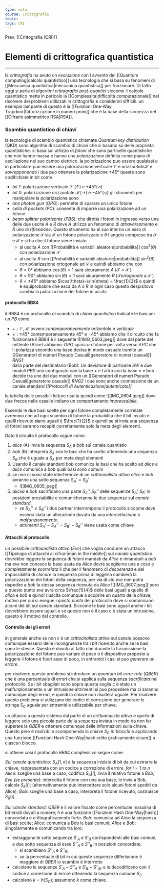 ```yaml
---
type: nota
course: Crittografia
topic: 
tags: CRI
---
```


Prev: [[Crittografia (CRI)]]

# Elementi di crittografica quantistica
---
la _crittografia_ ha avuto un _evoluzione_ con l avvento del [[Quantum computing|calcolo quantistico]]  una tecnologia che si basa su fenomeni di [[Meccanica quantistica|meccanica quantistica]] per funzionare.
Di fatto oggi si parla di _algoritmi crittografici post-quantici_ siccome il calcolo quantistico mette in pericolo la [[Complessita|difficoltà computazionale]] nel risolvere  dei problemi utilizzati in crittografia e considerati difficili.
un esempio lampante di questo è la [[Funzioni One-Way Trapdoor|fattorizzazione in numeri primi]] che è la base della sicurezza del [[Cifrario asimmetrico RSA|RSA]].

### Scambio quantistico di chiavi
la tecnologie di scambio quantistico chiamate _Quantum key distribution_ (QKD) sono algoritmi di scambio di chiavi che si basano su delle proprieta quantistiche. si basa sul utilizzo di  _fotoni_  che sono particelle quantistiche che non hanno massa e hanno una _polarizazione_ definita come piano di oscillazione nel suo campo elettrico. la polorizazione puo essere qualsiasi e in particolare puo essere una polorazazione verticale $\mathcal{V}$ e _orizzontale_$\mathcal{H}$ e _sovrapponendo_ i due puo ottenere la polarizazione $\pm 45°$ queste sono codifichiate in bit come 
- _bit 1_: polarizazione verticale $\mathcal{V}$ ($\uparrow$) e $+45°(\nearrow)$
- _bit 0_: polarizazione orizzontale $\mathcal{H}$($\rightarrow$)  e $-45°$($\searrow$)
gli strumenti per manipolare la polarizazione sono
- _one photon gun_ (_OPG_): permette di sparare un unico fotone
- _cella di pockets_ (_PC_): consente di imporre una polarizazione ad un fotone
- _beam splitter polarizante_ (_PBS_): che dirotta i fotoni in ingresso verso una delle due uscite $A$ e $R$ dove $A$ utilizza un fenomeno di _attraversamento_ e $R$ uno di _riflessione_. Questo strumento ha al suo interno un asso di polarizazione $\mathcal{S}$ sia $\mathcal{F}$ un fotone polarizzato e $\theta$ l angolo compreso tra $\mathcal{S}$ e $\mathcal{F}$ e si ha che il fotone viene inviato
	- al uscita $A$ con [[Probabilità e variabili aleatorie|probabilita]] $\cos^{2}(\theta)$ con polarizazione $\mathcal{S}$
	- al uscita $R$ con [[Probabilità e variabili aleatorie|probabilita]] $\sin^{2}(\theta)$ con polarizazione ortogonale ad $\mathcal{S}$
	e quindi abbiamo che con
	-  $\theta =0°$ abbiamo $\cos(\theta)=1$ sarà sicuramente $A$ ($\mathcal{F}=\mathcal{S}$ )
	- $\theta =90°$ abbiamo $\sin(\theta)=1$ sarà sicuramente $R$ ($\mathcal{F}$_ortogonale_ a $\mathcal{S}$ )
	- $\theta = \pm45°$ abbiamo $\cos(\theta)=\sin(\theta) = \frac{1}{2}$ e quindi è equiprobabile che esca da $A$ o $R$
	in ogni caso questo despisitovo cambia la polarizazione del fotone in uscita
#### protocollo BB84
il BB84 è un protocollo di _scambio di chiavi quantistico_
Indicate le basi per un _PB_ come 
- $+:\mathcal{V}, \mathcal{H}$  ovvero _contemporaneamente_ _orizontale_ e _verticale_
- $\times:\pm45°$ contemporaneamente $45°$ e $-45°$
abbiamo che il circuito che fa funzionare il BB84 è il seguente 
![[IMG_0603.jpeg]]
dove dal parte del mittente (Alice) abbiamo:
	_OPG_ spara un fotone per volta verso il _PC_ che li polarizza secondo una base decisa in modo casuale tramite un [[Generatori di numeri Pseudo Casuali|generatore di numeri casuali]] _RNG1_  
dalla parte del destinatario (Bob):
	Un deviatore di particelle _SW_ e due moduli _PBS_ uno configurato con la base $+$ e l altro con la base $\times$ e bob decide tra uno dei due moduli con un [[Generatori di numeri Pseudo Casuali|generatore casuale]] _RNG2_
I due sono anche connessione da un canale standard _[[Protocolli di Autenticazione|autenticato]]_

la tabella  delle possibili letture risulta quindi come 
![[IMG_0604.jpeg]]
dove due frecce nelle caselle indiano un comportamento _imprevedibile_.

Essendo le due basi scelte per ogni fotone completamente correlate avremmo che ad ogni scambio di fotone la probabilita che il bit inviato e quelli ricevuto siano uguali è $\frac{1}{2}$ e quindi se si invia una sequenza di fotoni saranno recepiti correttamente solo la meta degli elementi.


Dato il circuito il protocollo _segue come_:
1. _alice_ (A) invia la sequenza  $S_{A}$ a _bob_ sul canale quantistio
2. _bob_ (B) interpreta $S_{A}$ con le basi che ha scelto ottenendo una sequenza $S_{B}$ che è uguale a $S_{A}$ per meta degli elementi 
3. Usando il canale standard _bob_ comunica le basi che ha scelto ad _alice_ e _alice_ comunica a _bob_ quali basi sono comuni
4. se non ci sono state interferenze di un _crittoanalista attivo_ _alice_ e _bob_ avranno una sotto sequenza $S_{A}’=S_{B}’$  
	- ![[IMG_0605.jpeg]]
5. _alicea_ e _bob_ sacrificano una parte $S_{A}’’,S_{B}’’$  delle sequenze $S_{A}’,S_{B}’$ in posizioni prestabilite e comunicheranno le due sequenze sul _canale standard_. 
	- _se_ $S_{A}’’\not=S_{B}’’$  i due partner interrompono il protocollo siccome deve esserci stata un alterazione dovuto da una _intercettazione o malfunzionamento_. 
	- _altrimenti_ $S_{A}’-S_{A}’’=S_{B}’-S_{B}’’$  viene usata come chiave



#### Attacchi al protocollo
un possibile _crittoanalista attivo_ (_Eve_) che voglia condurre un attacco [[Tipologia di attacchi ai cifrari|man in the middle]] sul _canale quantistico_ dovrebbe leggere la sequenza di fotoni mandati da _Alice_ e rimandarli a _bob_  ma _eve_ non conosce la base usata da _Alice_ dovrà sceglierne una a coso e _completamente scorrelata_ il che per il fenomeno di _decoerenza_ e del impossibilita di _clonare_ la sequenza prima di leggerla cambierà la polarizzazione dei fotoni della sequenza, per via di ciò  _eve_ non potrà rispedire a  _bob_ la stessa sequenza  ricevuta da _Alice_
![[IMG_0607.jpeg]]
pero a questo punto _eve_ avrà circa $\frac{1}{4}$ delle basi uguali a quelle di _alice_ e _bob_ e quindi riuscita comunque a scoprire un quarto della chiave, motivo per cui si esegue i _quinto punto_ del protocollo dove si comunicano alcuni dei bit sul canale standard. Siccome le basi sono uguali anche i bit dovrebbero essere uguali e se questo non è il caso c è stata un intrusione, questo è il motivo del controllo.    



#### Controllo dei gli errori
in generale anche se non c è un _crittoanalista attivo_ sul canale possono comunque esserci delle incongruenze tra i _bit_ ricevuto anche se le basi sono le stesse.
Questo è dovuto al fatto che durante la trasmissione la polarizzazione del fotone puo variare di poco o il dispositivo preposto a leggere il fotone è fuori asse di poco, in entrambi i casi si puo _generare un errore_.

per risolvere questo problema si introduce un _quantum bit error rate_ (_QBER_)  che è una percentuale di errori che si applica sulla sequenza _sacrificata_ nel protocollo. Se i bit sbagliati sono sopra questa soglia c è stato un malfunzionamento o un intrusione altrimenti si puo procedere ma ci saranno comunque degli errori, e quindi la chiave non risulterà uguale. Per risolvere questo problema si utilizzano dei codici di correzione per generare le stringa $S_{C}$ uguale per entrambi e utilizzabile per chiave.

un attacco a questo sistema dal parte di un _crittoanalista attivo_  e quello di leggere solo una piccola parte della sequenza inviata in modo da non far superare la _QBER_ e ottenere comunque delle informazioni sulla chiave.
Questo pero è risolvibile scomponendo la chiave $S_{C}$  _in blocchi_ e applicando una funzione [[Funzioni Hash One-Way|hash critto graficamente sicure]]    a ciascun blocco. 

si ottiene cosi il protocollo _BB84_ complessivo  segue come:

_Sul canale quantistico_: $S_A[1,n]$ è la sequenza iniziale di bit da cui estrarre la chiave, rappresentata con un codice a correzione di errore. 
	_for_ $i =1$ _to_ $n$ 
		_Alice_: sceglie una base a caso, codifica $S_A[i]$, invia il relativo fotone a _Bob_; 
		_Eve (se presente)_: intercetta il fotone con una sua base, lo invia a Bob, calcola $S_E[i]$; (alternativamente può intercettare solo alcuni fotoni spediti da Alice);
		_Bob_: sceglie una base a caso, interpreta il fotone ricevuto, costruisce $S_B[i]$.


_Sul canale standard_: _QBER_  è il valore fissato come percentuale massima di bit errati dovuti a rumore; $h$ è una funzione [[Funzioni Hash One-Way|hash]] concordata e crittograficamente forte. 
	_Bob_: comunica ad Alice la sequenza di basi scelte; Alice: comunica a Bob le basi comuni; 
	_Alice e Bob_: singolarmente e comunicando tra loro:
 - estraggono le sotto sequenze $S’_A$ e $S’_B$ corrispondenti alle basi comuni, e due sotto sequenza di esse $S’’_A$ e $S’’_B$ in posizioni concordate; 
	 - si scambiano $S’’_A$ e $S’’ _B$; 
	 - _se_ la percentuale di bit in cui queste sequenze differiscono è maggiore di _QBER_ lo scambio è interrotto 
 - calcolano le sequenze $S’_A − S’’_A$ e $S’_B −S’’_B$, e le decodificano con il codice a correzione di errore ottenendo la sequenza comune $S_C$ 
 - calcolano $k = h(S_C)$; assumono $k$ come chiave.